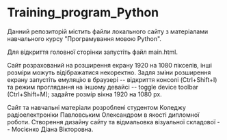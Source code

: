 # Training_program_Python
Данний репозиторій містить файли локального сайту з матеріалами навчального курсу "Програмування мовою Python".


Для відкриття головної сторінки запустіть файл main.html.

Сайт розрахований на розширення екрану 1920 на 1080 пікселів, інші розміри можуть відібражатися некоректно.
Задля зміни розширення екрану запустіть емуляцію в браузері -- відкриття консолі (Ctrl+Shift+I) 
та режим проглядання на іншому девайсі -- toggle device toolbar (Ctrl+Shift+M); задайте розмір вікна 1920 на 1080 px.


Сайт та навчальні матеріали розроблені студентом Коледжу радіоелектроніки Павловським Олександром в якості дипломної роботи.
Створення дизайну сайту та відмальовка візуальної складової -- Мосієнко Діана Вікторовна.
